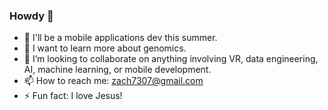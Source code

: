 ### Howdy 👋

- 🔭 I'll be a mobile applications dev this summer. 
- 🌱 I want to learn more about genomics.
- 👯 I’m looking to collaborate on anything involving VR, data engineering, AI, machine learning, or mobile development.
- 📫 How to reach me: zach7307@gmail.com
- ⚡ Fun fact: I love Jesus!

